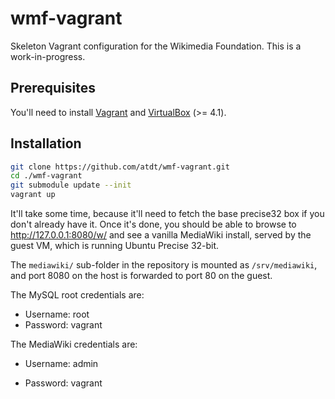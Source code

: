 wmf-vagrant
===========

Skeleton Vagrant configuration for the Wikimedia Foundation. This is
a work-in-progress.

## Prerequisites ##

You'll need to install [Vagrant][0] and [VirtualBox][1] (>= 4.1).

## Installation ##

```bash
git clone https://github.com/atdt/wmf-vagrant.git
cd ./wmf-vagrant
git submodule update --init
vagrant up
```

It'll take some time, because it'll need to fetch the base precise32 box if you
don't already have it. Once it's done, you should be able to browse to
http://127.0.0.1:8080/w/ and see a vanilla MediaWiki install, served by the guest
VM, which is running Ubuntu Precise 32-bit.

The `mediawiki/` sub-folder in the repository is mounted as `/srv/mediawiki`,
and port 8080 on the host is forwarded to port 80 on the guest.

The MySQL root credentials are:

* Username: root
* Password: vagrant

The MediaWiki credentials are:

* Username: admin
* Password: vagrant

  [0]: http://vagrantup.com/v1/docs/getting-started/index.html
  [1]: https://www.virtualbox.org/wiki/Downloads
